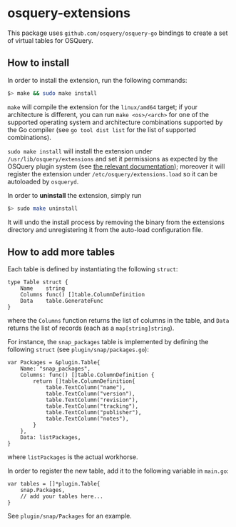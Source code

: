 # osquery-extensions

This package uses `github.com/osquery/osquery-go` bindings to create a set of virtual tables for OSQuery.

## How to install

In order to install the extension, run the following commands:

```bash
$> make && sudo make install
```

`make` will compile the extension for the `linux/amd64` target; if your architecture is different, you can run `make <os>/<arch>` for one of the supported operating system and architecture combinations supported by the Go compiler (see `go tool dist list` for the list of supported combinations).

`sudo make install` will install the extension under `/usr/lib/osquery/extensions` and set it permissions as expected by the OSQuery plugin system (see [the relevant documentation](https://osquery.readthedocs.io/en/stable/deployment/extensions/#auto-loading-extensions)); moreover it will register the extension under `/etc/osquery/extensions.load` so it can be autoloaded by `osqueryd`.

In order to **uninstall** the extension, simply run 

```bash
$> sudo make uninstall
```

It will undo the install process by removing the binary from the extensions directory and unregistering it from the auto-load configuration file.

## How to add more tables

Each table is defined by instantiating the following `struct`:

```golang
type Table struct {
	Name    string
	Columns func() []table.ColumnDefinition
	Data    table.GenerateFunc
}
```

where the `Columns` function returns the list of columns in the table, and `Data` returns the list of records (each as a `map[string]string`).

For instance, the `snap_packages` table is implemented by defining the following `struct` (see `plugin/snap/packages.go`):

```golang
var Packages = &plugin.Table{
	Name: "snap_packages",
	Columns: func() []table.ColumnDefinition {
		return []table.ColumnDefinition{
			table.TextColumn("name"),
			table.TextColumn("version"),
			table.TextColumn("revision"),
			table.TextColumn("tracking"),
			table.TextColumn("publisher"),
			table.TextColumn("notes"),
		}
	},
	Data: listPackages,
}
```

where `listPackages` is the actual workhorse.

In order to register the new table, add it to the following variable in `main.go`:

```golang
var tables = []*plugin.Table{
	snap.Packages,
	// add your tables here...
}
```

See `plugin/snap/Packages` for an example.
